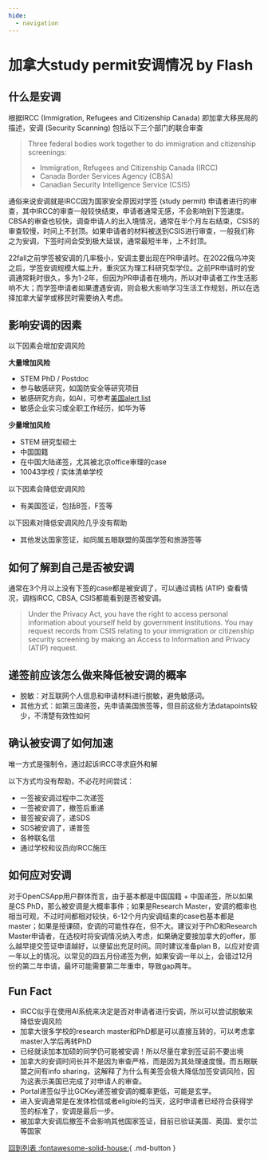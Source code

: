 ```yaml
---
hide:
  - navigation
---
```

# 加拿大study permit安调情况 by Flash

## 什么是安调

根据IRCC (Immigration, Refugees and Citizenship Canada) 即加拿大移民局的描述，安调 (Security Scanning) 包括以下三个部门的联合审查

> Three federal bodies work together to do immigration and citizenship screenings:
> 
> * Immigration, Refugees and Citizenship Canada (IRCC)
> * Canada Border Services Agency (CBSA)
> * Canadian Security Intelligence Service (CSIS)

通俗来说安调就是IRCC因为国家安全原因对学签 (study permit) 申请者进行的审查，其中IRCC的审查一般较快结束，申请者通常无感，不会影响到下签速度。CBSA的审查也较快，调查申请人的出入境情况，通常在半个月左右结束，CSIS的审查较慢，时间上不封顶。如果申请者的材料被送到CSIS进行审查，一般我们称之为安调，下签时间会受到极大延误，通常最短半年，上不封顶。

22fall之前学签被安调的几率极小，安调主要出现在PR申请时。在2022俄乌冲突之后，学签安调规模大幅上升，重灾区为理工科研究型学位。之前PR申请时的安调通常耗时很久，多为1-2年，但因为PR申请者在境内，所以对申请者工作生活影响不大；而学签申请者如果遭遇安调，则会极大影响学习生活工作规划，所以在选择加拿大留学或移民时需要纳入考虑。

## 影响安调的因素

以下因素会增加安调风险

**大量增加风险**

* STEM PhD / Postdoc
* 参与敏感研究，如国防安全等研究项目
* 敏感研究方向，如AI，可参考[美国alert list](https://www.bu.edu/isso/files/pdf/tal.pdf)
* 敏感企业实习或全职工作经历，如华为等

**少量增加风险**

* STEM 研究型硕士
* 中国国籍
* 在中国大陆递签，尤其被北京office审理的case
* 10043学校 / 实体清单学校

以下因素会降低安调风险

* 有美国签证，包括B签，F签等

以下因素对降低安调风险几乎没有帮助

* 其他发达国家签证，如同属五眼联盟的英国学签和旅游签等

## 如何了解到自己是否被安调

通常在3个月以上没有下签的case都是被安调了，可以通过调档 (ATIP) 查看情况，调档IRCC, CBSA, CSIS都能看到是否被安调。

> Under the Privacy Act, you have the right to access personal information about yourself held by government institutions. You may request records from CSIS relating to your immigration or citizenship security screening by making an Access to Information and Privacy (ATIP) request.

## 递签前应该怎么做来降低被安调的概率

* 脱敏：对互联网个人信息和申请材料进行脱敏，避免敏感词。
* 其他方式：如第三国递签，先申请美国旅签等，但目前这些方法datapoints较少，不清楚有效性如何

## 确认被安调了如何加速

唯一方式是强制令，通过起诉IRCC寻求庭外和解

以下方式均没有帮助，不必花时间尝试：

* 一签被安调过程中二次递签
* 一签被安调了，撤签后重递
* 普签被安调了，递SDS
* SDS被安调了，递普签
* 各种联名信
* 通过学校和议员向IRCC施压

## 如何应对安调

对于OpenCSApp用户群体而言，由于基本都是中国国籍 + 中国递签，所以如果是CS PhD，那么被安调是大概率事件；如果是Research Master，安调的概率也相当可观，不过时间都相对较快，6-12个月内安调结束的case也基本都是master；如果是授课硕，安调的可能性存在，但不大。建议对于PhD和Research Master申请者，在选校时将安调情况纳入考虑，如果确定要接加拿大的offer，那么越早提交签证申请越好，以便留出充足时间。同时建议准备plan B，以应对安调一年以上的情况。以常见的四五月份递签为例，如果安调一年以上，会错过12月份的第二年申请，最坏可能需要第二年重申，导致gap两年。

## Fun Fact

* IRCC似乎在使用AI系统来决定是否对申请者进行安调，所以可以尝试脱敏来降低安调风险
* 加拿大很多学校的research master和PhD都是可以直接互转的，可以考虑拿master入学后再转PhD
* 已经就读加本加硕的同学仍可能被安调！所以尽量在拿到签证前不要出境
* 加拿大的安调时间长并不是因为审查严格，而是因为其处理速度慢。而五眼联盟之间有info sharing，这解释了为什么有美签会极大降低加签安调风险，因为这表示美国已完成了对申请人的审查。
* Portal递签似乎比GCKey递签被安调的概率更低，可能是玄学。
* 进入安调通常是在发体检信或者eligible的当天，这时申请者已经符合获得学签的标准了，安调是最后一步。
* 被加拿大安调后撤签不会影响其他国家签证，目前已验证美国、英国、爱尔兰等国家

[回到列表 :fontawesome-solid-house:](blog.md){ .md-button }
